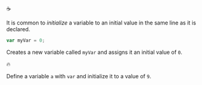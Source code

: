 :coffee:

It is common to _initialize_ a variable to an initial value in the same line as it is declared.

```javascript
var myVar = 0;
```

Creates a new variable called `myVar` and assigns it an initial value of `0`.

:fire:

Define a variable `a` with `var` and initialize it to a value of `9`.
